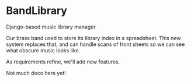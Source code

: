 # BandLibrary
Django-based music library manager

Our brass band used to store its library index in a spreadsheet. 
This new system replaces that, and can handle scans of front sheets so we can see what obscure music looks like.

As requirements refine, we'll add new features.

Not much doco here yet!
